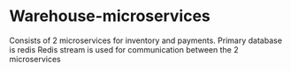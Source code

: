 ﻿# Warehouse-microservices
Consists of 2 microservices for inventory and payments.
Primary database is redis
Redis stream is used for communication between the 2 microservices
